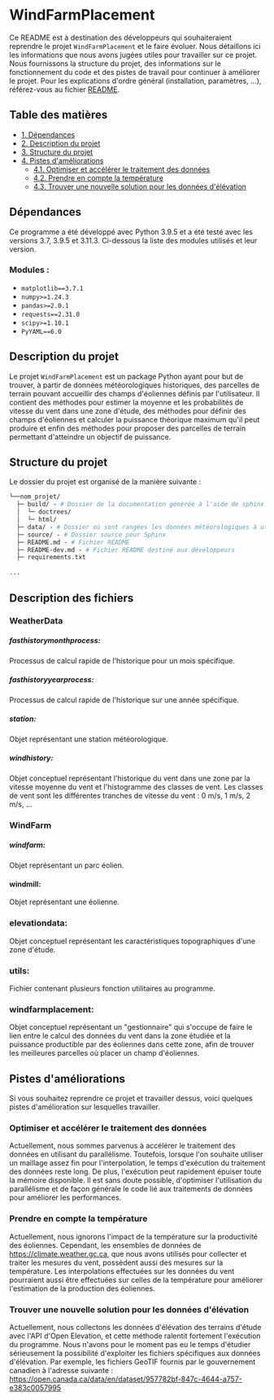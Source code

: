 # WindFarmPlacement

Ce README est à destination des développeurs qui souhaiteraient reprendre le projet `WindFarmPlacement` et le faire 
évoluer. Nous détaillons ici les informations que nous avons jugées utiles pour travailler sur ce projet. 
Nous fournissons la structure du projet, des informations sur le fonctionnement du code et des pistes de travail
pour continuer à améliorer le projet. Pour les explications d'ordre général (installation, paramètres, ...), 
référez-vous au fichier [README](README.md).

## Table des matières

- [1. Dépendances](#dépendances)
- [2. Description du projet](#description-du-projet)
- [3. Structure du projet](#structure-du-projet)
- [4. Pistes d'améliorations](#pistes-d'améliorations)
  - [4.1. Optimiser et accélérer le traitement des données](#optimiser-et-accélérer-le-traitement-des-données)
  - [4.2. Prendre en compte la température](#prendre-en-compte-la-température)
  - [4.3. Trouver une nouvelle solution pour les données d'élévation](#trouver-une-nouvelle-solution-pour-les-données-d'élévation)

## Dépendances

Ce programme a été développé avec Python 3.9.5 et a été testé avec les versions 3.7, 3.9.5 et 3.11.3. 
Ci-dessous la liste des modules utilisés et leur version.

### Modules :

- `matplotlib==3.7.1`
- `numpy>=1.24.3`
- `pandas>=2.0.1`
- `requests==2.31.0`
- `scipy>=1.10.1`
- `PyYAML==6.0`

## Description du projet

Le projet `WindFarmPlacement` est un package Python ayant pour but de trouver, à partir de données météorologiques
historiques, des parcelles de terrain pouvant accueillir des champs d'éoliennes définis par l'utilisateur. Il
contient des méthodes pour estimer la moyenne et les probabilités de vitesse du vent dans une zone d'étude, des méthodes
pour définir des champs d'éoliennes et calculer la puissance théorique maximum qu'il peut produire et enfin des méthodes
pour proposer des parcelles de terrain permettant d'atteindre un objectif de puissance.

## Structure du projet

Le dossier du projet est organisé de la manière suivante :

````graphql
└──nom_projet/
  ├─ build/ - # Dossier de la documentation générée à l'aide de sphinx
  │  └─ doctrees/
  │  └─ html/
  ├─ data/ - # Dossier où sont rangées les données météorologiques à utiliser
  ├─ source/ - # Dossier source pour Sphinx
  ├─ README.md - # Fichier README
  ├─ README-dev.md - # Fichier README destiné aux développeurs
  ├─ requirements.txt
  
...

````
## Description des fichiers


### WeatherData
##### fasthistorymonthprocess: 
Processus de calcul rapide de l'historique pour un mois spécifique.
##### fasthistoryyearprocess: 
Processus de calcul rapide de l'historique sur une année spécifique.
##### station: 
Objet représentant une station météorologique.
##### windhistory: 
Objet conceptuel représentant l'historique du vent dans une zone par la vitesse moyenne du vent et l'histogramme des classes de vent. Les classes de vent sont les différentes tranches de vitesse du vent : 0 m/s, 1 m/s, 2 m/s, ...


### WindFarm
##### windfarm:
Objet représentant un parc éolien.
#### windmill:
Objet représentant une éolienne.


### elevationdata:
Objet conceptuel représentant les caractéristiques topographiques d'une zone d'étude.

### utils:
Fichier contenant plusieurs fonction utilitaires au programme.

### windfarmplacement:
Objet conceptuel représentant un "gestionnaire" qui s'occupe de faire le lien entre le calcul des données du vent dans la zone étudiée et la puissance productible par des éoliennes dans cette zone, afin de trouver les meilleures parcelles où placer un champ d'éoliennes.



## Pistes d'améliorations

Si vous souhaitez reprendre ce projet et travailler dessus, voici quelques pistes d'amélioration sur lesquelles 
travailler.

### Optimiser et accélérer le traitement des données

Actuellement, nous sommes parvenus à accélérer le traitement des données en utilisant du parallélisme. 
Toutefois, lorsque l'on souhaite utiliser un maillage assez fin pour l'interpolation, le temps d'exécution du 
traitement des données reste long. De plus, l'exécution peut rapidement épuiser toute la mémoire disponible. Il est 
sans doute possible, d'optimiser l'utilisation du parallélisme et de façon générale le code lié aux traitements de 
données pour améliorer les performances.

### Prendre en compte la température

Actuellement, nous ignorons l'impact de la température sur la productivité des éoliennes. Cependant, les ensembles de
données de https://climate.weather.gc.ca, que nous avons utilisés pour collecter et traiter les mesures du 
vent, possèdent aussi des mesures sur la température. Les interpolations effectuées sur les données du vent pourraient 
aussi être effectuées sur celles de la température pour améliorer l'estimation de la production des éoliennes.

### Trouver une nouvelle solution pour les données d'élévation

Actuellement, nous collectons les données d'élévation des terrains d'étude avec l'API d'Open Elevation, et cette 
méthode ralentit fortement l'exécution du programme. Nous n'avons pour le moment pas eu le temps d'étudier sérieusement 
la possibilité d'exploiter les fichiers spécifiques aux données d'élévation. Par exemple, les fichiers GeoTIF fournis 
par le gouvernement canadien à l'adresse suivante : https://open.canada.ca/data/en/dataset/957782bf-847c-4644-a757-e383c0057995
